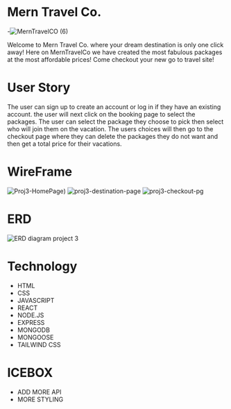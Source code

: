 # Mern Travel Co.
-![MernTravelCO  (6)](https://user-images.githubusercontent.com/104103694/178277368-0c860f1c-75f1-4bb3-919f-da4e56aacf67.png)

Welcome to Mern Travel Co. where your dream destination is only one click away!
Here on MernTravelCo we have created the most fabulous packages at the most affordable prices! Come checkout your new go to travel site!

# User Story
The user can sign up to create an account or log in if they have an existing account. the user will next click on the booking page to select the packages. The user can select the package they choose to pick then select who will join them on the vacation. The users choices will then go to the checkout page where they can delete the packages they do not want and then get a total price for their vacations. 

# WireFrame
![Proj3-HomePage](https://user-images.githubusercontent.com/104103694/178277310-84e3e5bb-d200-4b1a-ae4f-889cf0086767.png))
![proj3-destination-page](https://user-images.githubusercontent.com/104103694/178277320-e21ca6a8-0a57-46f3-92ae-fe266875e3b4.png)
![proj3-checkout-pg](https://user-images.githubusercontent.com/104103694/178277337-7735a4f7-8aad-4a42-9766-46c1444be19c.png)

# ERD
![ERD diagram project 3](https://user-images.githubusercontent.com/104103694/178277287-91c65c7a-9661-46d4-9bb6-7f15dcf6f434.png)
# Technology 
- HTML
- CSS
- JAVASCRIPT
- REACT
- NODE.JS
- EXPRESS
- MONGODB
- MONGOOSE
- TAILWIND CSS

# ICEBOX
- ADD MORE API
- MORE STYLING



